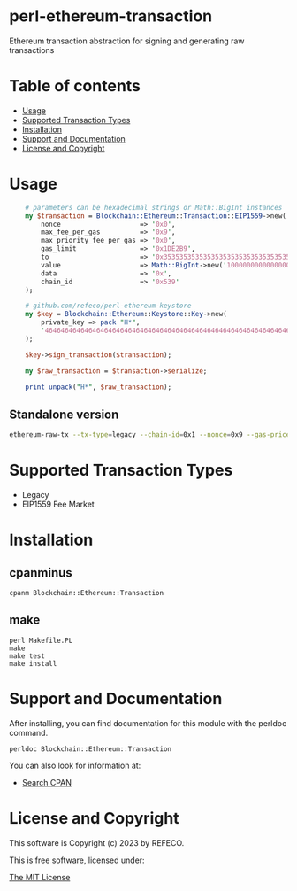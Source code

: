 # perl-ethereum-transaction

Ethereum transaction abstraction for signing and generating raw transactions

# Table of contents

- [Usage](#usage)
- [Supported Transaction Types](#supported-transaction-types)
- [Installation](#installation)
- [Support and Documentation](#support-and-documentation)
- [License and Copyright](#license-and-copyright)

# Usage

```perl
    # parameters can be hexadecimal strings or Math::BigInt instances
    my $transaction = Blockchain::Ethereum::Transaction::EIP1559->new(
        nonce                    => '0x0',
        max_fee_per_gas          => '0x9',
        max_priority_fee_per_gas => '0x0',
        gas_limit                => '0x1DE2B9',
        to                       => '0x3535353535353535353535353535353535353535'
        value                    => Math::BigInt->new('1000000000000000000'),
        data                     => '0x',
        chain_id                 => '0x539'
    );

    # github.com/refeco/perl-ethereum-keystore
    my $key = Blockchain::Ethereum::Keystore::Key->new(
        private_key => pack "H*",
        '4646464646464646464646464646464646464646464646464646464646464646'
    );

    $key->sign_transaction($transaction);

    my $raw_transaction = $transaction->serialize;

    print unpack("H*", $raw_transaction);
```

## Standalone version

```bash
ethereum-raw-tx --tx-type=legacy --chain-id=0x1 --nonce=0x9 --gas-price=0x4A817C800 --gas-limit=0x5208 --to=0x3535353535353535353535353535353535353535 --value=0xDE0B6B3A7640000 --pk=0x4646464646464646464646464646464646464646464646464646464646464646
```

# Supported Transaction Types

- Legacy
- EIP1559 Fee Market

# Installation

## cpanminus

```
cpanm Blockchain::Ethereum::Transaction
```

## make

```
perl Makefile.PL
make
make test
make install
```

# Support and Documentation

After installing, you can find documentation for this module with the
perldoc command.

```
perldoc Blockchain::Ethereum::Transaction
```

You can also look for information at:

- [Search CPAN](https://metacpan.org/release/Blockchain-Ethereum-Transaction)

# License and Copyright

This software is Copyright (c) 2023 by REFECO.

This is free software, licensed under:

  [The MIT License](./LICENSE)
